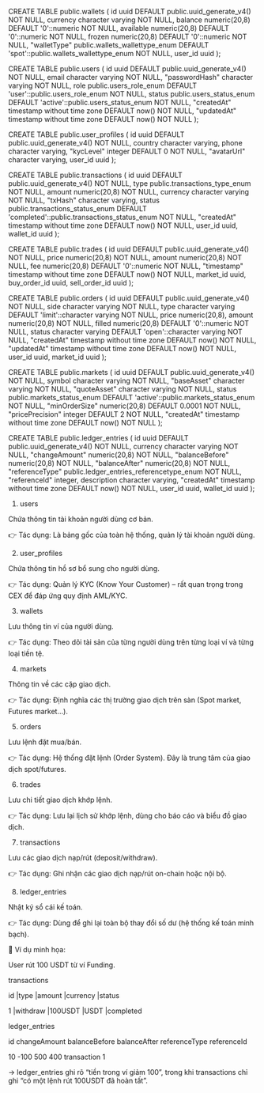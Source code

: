 CREATE TABLE public.wallets (
    id uuid DEFAULT public.uuid_generate_v4() NOT NULL,
    currency character varying NOT NULL,
    balance numeric(20,8) DEFAULT '0'::numeric NOT NULL,
    available numeric(20,8) DEFAULT '0'::numeric NOT NULL,
    frozen numeric(20,8) DEFAULT '0'::numeric NOT NULL,
    "walletType" public.wallets_wallettype_enum DEFAULT 'spot'::public.wallets_wallettype_enum NOT NULL,
    user_id uuid
);

CREATE TABLE public.users (
    id uuid DEFAULT public.uuid_generate_v4() NOT NULL,
    email character varying NOT NULL,
    "passwordHash" character varying NOT NULL,
    role public.users_role_enum DEFAULT 'user'::public.users_role_enum NOT NULL,
    status public.users_status_enum DEFAULT 'active'::public.users_status_enum NOT NULL,
    "createdAt" timestamp without time zone DEFAULT now() NOT NULL,
    "updatedAt" timestamp without time zone DEFAULT now() NOT NULL
);


CREATE TABLE public.user_profiles (
    id uuid DEFAULT public.uuid_generate_v4() NOT NULL,
    country character varying,
    phone character varying,
    "kycLevel" integer DEFAULT 0 NOT NULL,
    "avatarUrl" character varying,
    user_id uuid
);


CREATE TABLE public.transactions (
    id uuid DEFAULT public.uuid_generate_v4() NOT NULL,
    type public.transactions_type_enum NOT NULL,
    amount numeric(20,8) NOT NULL,
    currency character varying NOT NULL,
    "txHash" character varying,
    status public.transactions_status_enum DEFAULT 'completed'::public.transactions_status_enum NOT NULL,
    "createdAt" timestamp without time zone DEFAULT now() NOT NULL,
    user_id uuid,
    wallet_id uuid
);


CREATE TABLE public.trades (
    id uuid DEFAULT public.uuid_generate_v4() NOT NULL,
    price numeric(20,8) NOT NULL,
    amount numeric(20,8) NOT NULL,
    fee numeric(20,8) DEFAULT '0'::numeric NOT NULL,
    "timestamp" timestamp without time zone DEFAULT now() NOT NULL,
    market_id uuid,
    buy_order_id uuid,
    sell_order_id uuid
);


CREATE TABLE public.orders (
    id uuid DEFAULT public.uuid_generate_v4() NOT NULL,
    side character varying NOT NULL,
    type character varying DEFAULT 'limit'::character varying NOT NULL,
    price numeric(20,8),
    amount numeric(20,8) NOT NULL,
    filled numeric(20,8) DEFAULT '0'::numeric NOT NULL,
    status character varying DEFAULT 'open'::character varying NOT NULL,
    "createdAt" timestamp without time zone DEFAULT now() NOT NULL,
    "updatedAt" timestamp without time zone DEFAULT now() NOT NULL,
    user_id uuid,
    market_id uuid
);


CREATE TABLE public.markets (
    id uuid DEFAULT public.uuid_generate_v4() NOT NULL,
    symbol character varying NOT NULL,
    "baseAsset" character varying NOT NULL,
    "quoteAsset" character varying NOT NULL,
    status public.markets_status_enum DEFAULT 'active'::public.markets_status_enum NOT NULL,
    "minOrderSize" numeric(20,8) DEFAULT 0.0001 NOT NULL,
    "pricePrecision" integer DEFAULT 2 NOT NULL,
    "createdAt" timestamp without time zone DEFAULT now() NOT NULL
);


CREATE TABLE public.ledger_entries (
    id uuid DEFAULT public.uuid_generate_v4() NOT NULL,
    currency character varying NOT NULL,
    "changeAmount" numeric(20,8) NOT NULL,
    "balanceBefore" numeric(20,8) NOT NULL,
    "balanceAfter" numeric(20,8) NOT NULL,
    "referenceType" public.ledger_entries_referencetype_enum NOT NULL,
    "referenceId" integer,
    description character varying,
    "createdAt" timestamp without time zone DEFAULT now() NOT NULL,
    user_id uuid,
    wallet_id uuid
);


1. users

Chứa thông tin tài khoản người dùng cơ bản.

👉 Tác dụng: Là bảng gốc của toàn hệ thống, quản lý tài khoản người dùng.

2. user_profiles

Chứa thông tin hồ sơ bổ sung cho người dùng.

👉 Tác dụng: Quản lý KYC (Know Your Customer) – rất quan trọng trong CEX để đáp ứng quy định AML/KYC.

3. wallets

Lưu thông tin ví của người dùng.

👉 Tác dụng: Theo dõi tài sản của từng người dùng trên từng loại ví và từng loại tiền tệ.

4. markets

Thông tin về các cặp giao dịch.

👉 Tác dụng: Định nghĩa các thị trường giao dịch trên sàn (Spot market, Futures market...).

5. orders

Lưu lệnh đặt mua/bán.

👉 Tác dụng: Hệ thống đặt lệnh (Order System). Đây là trung tâm của giao dịch spot/futures.

6. trades

Lưu chi tiết giao dịch khớp lệnh.

👉 Tác dụng: Lưu lại lịch sử khớp lệnh, dùng cho báo cáo và biểu đồ giao dịch.

7. transactions

Lưu các giao dịch nạp/rút (deposit/withdraw).

👉 Tác dụng: Ghi nhận các giao dịch nạp/rút on-chain hoặc nội bộ.

8. ledger_entries

Nhật ký sổ cái kế toán.

👉 Tác dụng: Dùng để ghi lại toàn bộ thay đổi số dư (hệ thống kế toán minh bạch).

🔧 Ví dụ minh họa:

User rút 100 USDT từ ví Funding.

transactions

id	    |type	    |amount	    |currency	    |status

1	    |withdraw	|100USDT    |USDT	        |completed

ledger_entries

id	    changeAmount	    balanceBefore	    balanceAfter	    referenceType	    referenceId

10	    -100	            500	                400	                transaction	        1

→ ledger_entries ghi rõ “tiền trong ví giảm 100”, trong khi transactions chỉ ghi “có một lệnh rút 100USDT đã hoàn tất”.


